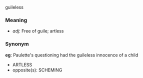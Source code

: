 guileless
### Meaning
+ _adj_: Free of guile; artless

### Synonym

__eg__: Paulette's questioning had the guileless innocence of a child

+ ARTLESS
+ opposite(s): SCHEMING


